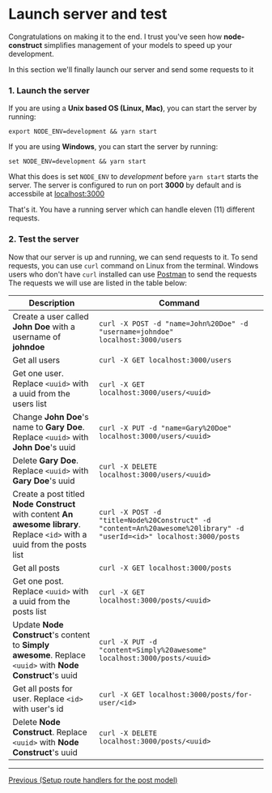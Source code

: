 # Launch server and test

Congratulations on making it to the end. I trust you've seen how **node-construct** simplifies
management of your models to speed up your development.

In this section we'll finally launch our server and send some requests to it

### 1. Launch the server

If you are using a **Unix based OS (Linux, Mac)**, you can start the server by running:

```
export NODE_ENV=development && yarn start
```

If you are using **Windows**, you can start the server by running:

```
set NODE_ENV=development && yarn start
```

What this does is set `NODE_ENV` to _development_ before `yarn start` starts the server.
The server is configured to run on port **3000** by default and is accessbile at
[localhost:3000](localhost:3000)

That's it. You have a running server which can handle eleven (11) different requests.

### 2. Test the server

Now that our server is up and running, we can send requests to it.
To send requests, you can use `curl` command on Linux from the terminal. Windows users who don't
have `curl` installed can use [Postman](https://www.postman.com/) to send the requests
The requests we will use are listed in the table below:

| Description                                                                                                                 | Command                                                                                                              |
| --------------------------------------------------------------------------------------------------------------------------- | -------------------------------------------------------------------------------------------------------------------- |
| Create a user called **John Doe** with a username of **johndoe**                                                            | `curl -X POST -d "name=John%20Doe" -d "username=johndoe" localhost:3000/users`                                       |
| Get all users                                                                                                               | `curl -X GET localhost:3000/users`                                                                                   |
| Get one user. Replace `<uuid>` with a uuid from the users list                                                              | `curl -X GET localhost:3000/users/<uuid>`                                                                            |
| Change **John Doe**'s name to **Gary Doe**. Replace `<uuid>` with **John Doe**'s uuid                                       | `curl -X PUT -d "name=Gary%20Doe" localhost:3000/users/<uuid>`                                                       |
| Delete **Gary Doe**. Replace `<uuid>` with **Gary Doe**'s uuid                                                              | `curl -X DELETE localhost:3000/users/<uuid>`                                                                         |
| Create a post titled **Node Construct** with content **An awesome library**. Replace `<id>` with a uuid from the posts list | `curl -X POST -d "title=Node%20Construct" -d "content=An%20awesome%20library" -d "userId=<id>" localhost:3000/posts` |
| Get all posts                                                                                                               | `curl -X GET localhost:3000/posts`                                                                                   |
| Get one post. Replace `<uuid>` with a uuid from the posts list                                                              | `curl -X GET localhost:3000/posts/<uuid>`                                                                            |
| Update **Node Construct**'s content to **Simply awesome**. Replace `<uuid>` with **Node Construct**'s uuid                  | `curl -X PUT -d "content=Simply%20awesome" localhost:3000/posts/<uuid>`                                              |
| Get all posts for user. Replace `<id>` with user's id                                                                       | `curl -X GET localhost:3000/posts/for-user/<id>`                                                                     |
| Delete **Node Construct**. Replace `<uuid>` with **Node Construct**'s uuid                                                  | `curl -X DELETE localhost:3000/posts/<uuid>`                                                                         |

---

<div>
    <a href="./07-setup-routes-for-post.md">Previous (Setup route handlers for the post model)</a>
</div>
